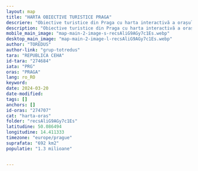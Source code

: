 ```yaml
---
layout: map
title: "HARTA OBIECTIVE TURISTICE PRAGA"
descriere: "Obiective turistice din Praga cu harta interactivă a orașului! Explorează poveștile, istoria și frumusețea ascunsă a orasului cu 1000 de turnuri"
description: "Obiective turistice din Praga cu harta interactivă a orașului! Explorează poveștile, istoria și frumusețea ascunsă a orasului cu 1000 de turnuri"
mobile_main_image: "map-main-2-image-s-recsAliG9AGy7c1Es.webp"
desktop_main_image: "map-main-2-image-l-recsAliG9AGy7c1Es.webp"
author: "TOREDUS"
author-link: "grup-totredus"
tara: "REPUBLICA CEHA"
id-tara: "274684"
iata: "PRG"
oras: "PRAGA"
lang: ro_RO
keyword: 
date: 2024-03-20
date-modified:
tags: []
anchors: []
id-oras: "274707"
cat: "harta-oras"
folder: "recsAliG9AGy7c1Es"
latitudine: 50.086494
longitudine: 14.411333
timezone: "europe/prague"
suprafata: "692 km2"
populatie: "1.3 milioane"


---
```


